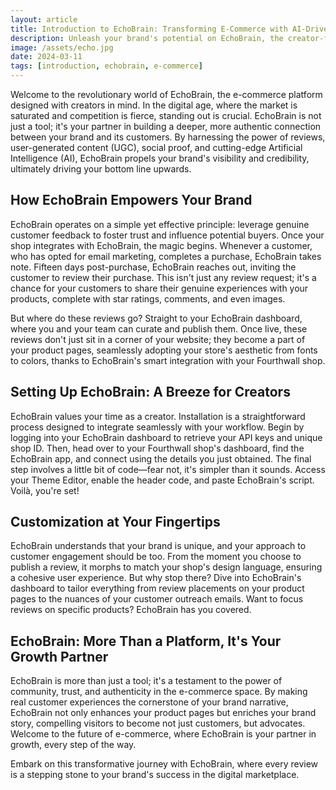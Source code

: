 ```yaml
---
layout: article
title: Introduction to EchoBrain: Transforming E-Commerce with AI-Driven Social Proof
description: Unleash your brand's potential on EchoBrain, the creator-focused e-commerce platform.  Go beyond sales with UGC, reviews & AI to build real connections and boost sales.
image: /assets/echo.jpg
date: 2024-03-11
tags: [introduction, echobrain, e-commerce]
---
```


Welcome to the revolutionary world of EchoBrain, the e-commerce platform designed with creators in mind. In the digital age, where the market is saturated and competition is fierce, standing out is crucial. EchoBrain is not just a tool; it's your partner in building a deeper, more authentic connection between your brand and its customers. By harnessing the power of reviews, user-generated content (UGC), social proof, and cutting-edge Artificial Intelligence (AI), EchoBrain propels your brand's visibility and credibility, ultimately driving your bottom line upwards.

## How EchoBrain Empowers Your Brand
EchoBrain operates on a simple yet effective principle: leverage genuine customer feedback to foster trust and influence potential buyers. Once your shop integrates with EchoBrain, the magic begins. Whenever a customer, who has opted for email marketing, completes a purchase, EchoBrain takes note. Fifteen days post-purchase, EchoBrain reaches out, inviting the customer to review their purchase. This isn't just any review request; it's a chance for your customers to share their genuine experiences with your products, complete with star ratings, comments, and even images.

But where do these reviews go? Straight to your EchoBrain dashboard, where you and your team can curate and publish them. Once live, these reviews don't just sit in a corner of your website; they become a part of your product pages, seamlessly adopting your store's aesthetic from fonts to colors, thanks to EchoBrain's smart integration with your Fourthwall shop.

## Setting Up EchoBrain: A Breeze for Creators
EchoBrain values your time as a creator. Installation is a straightforward process designed to integrate seamlessly with your workflow. Begin by logging into your EchoBrain dashboard to retrieve your API keys and unique shop ID. Then, head over to your Fourthwall shop's dashboard, find the EchoBrain app, and connect using the details you just obtained. The final step involves a little bit of code—fear not, it's simpler than it sounds. Access your Theme Editor, enable the header code, and paste EchoBrain's script. Voilà, you're set!

## Customization at Your Fingertips
EchoBrain understands that your brand is unique, and your approach to customer engagement should be too. From the moment you choose to publish a review, it morphs to match your shop's design language, ensuring a cohesive user experience. But why stop there? Dive into EchoBrain's dashboard to tailor everything from review placements on your product pages to the nuances of your customer outreach emails. Want to focus reviews on specific products? EchoBrain has you covered.

## EchoBrain: More Than a Platform, It's Your Growth Partner
EchoBrain is more than just a tool; it's a testament to the power of community, trust, and authenticity in the e-commerce space. By making real customer experiences the cornerstone of your brand narrative, EchoBrain not only enhances your product pages but enriches your brand story, compelling visitors to become not just customers, but advocates. Welcome to the future of e-commerce, where EchoBrain is your partner in growth, every step of the way.

Embark on this transformative journey with EchoBrain, where every review is a stepping stone to your brand's success in the digital marketplace.

